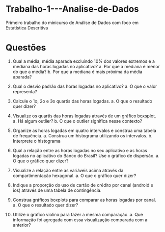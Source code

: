 # Trabalho-1---Analise-de-Dados
Primeiro trabalho do minicurso de Análise de Dados com foco em Estatística Descritiva

# Questões

1. Qual a média, média aparada excluindo 10% dos valores extremos e a
mediana das horas logadas no aplicativo?
  a. Por que a mediana é menor do que a média?
  b. Por que a mediana é mais próxima da média aparada?

2. Qual o desvio padrão das horas logadas no aplicativo?
  a. O que o valor representa?

3. Calcule o 1o, 2o e 3o quartis das horas logadas.
  a. O que o resultado quer dizer?

4. Visualize os quartis das horas logadas através de um gráfico boxsplot.
  a. Há algum outlier?
  b. O que o outlier significa nesse contexto?
  
5. Organize as horas logadas em quatro intervalos e construa uma tabela de
frequência.
  a. Construa um histograma utilizando os intervalos.
  b. Interprete o histograma

6. Qual a relação entre as horas logadas no seu aplicativo e as horas logadas
no aplicativo do Banco do Brasil? Use o gráfico de dispersão.
  a. O que o gráfico quer dizer?

7. Visualize a relação entre as variáveis acima através da compartimentação
hexagonal.
  a. O que o gráfico quer dizer?

8. Indique a proporção do uso de cartão de crédito por canal (android e ios)
através de uma tabela de contingência.

9. Construa gráficos boxplots para comparar as horas logadas por canal.
  a. O que o resultado quer dizer?
  
10. Utilize o gráfico violino para fazer a mesma comparação.
  a. Que informação foi agregada com essa visualização comparada com a anterior?
